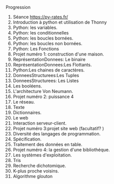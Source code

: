 Progression
1. Séance https://py-rates.fr/
2. Introduction à python et utilisation de Thonny
3. Python: les variables.
4. Python: les conditionnelles
5. Python: les boucles bornées.
6. Python: les boucles non bornées.
7. Python: Les Fonctions
8. Projet numéro 1: construction d'une maison.
9. ReprésentationDonnees: Le binaire
10.  ReprésentationDonnees:Les Flottants.
11. Python:Les chaines de caractères.
12. DonneesStructurees:Les Tuples
13. DonneesStructurees: Les Listes
14. Les booléens.
15. L'architecture Von Neumann.
16. Projet numéro 2: puissance 4
19. Le réseau.
20. Texte
21. Dictionnaires.
23. Le web
24. Interaction serveur-client.
25. Projet numéro 3:projet site web (facultatif? )
26. Diversité des langages de programmation.
27. Spécification.
28. Traitement des données en table.
29. Projet numéro 4: la gestion d'une bibliothéque.
30. Les systèmes d'exploitation.
31. Tris
32. Recherche dichotomique.
33. K-plus proche voisins.
34. Algorithme glouton

